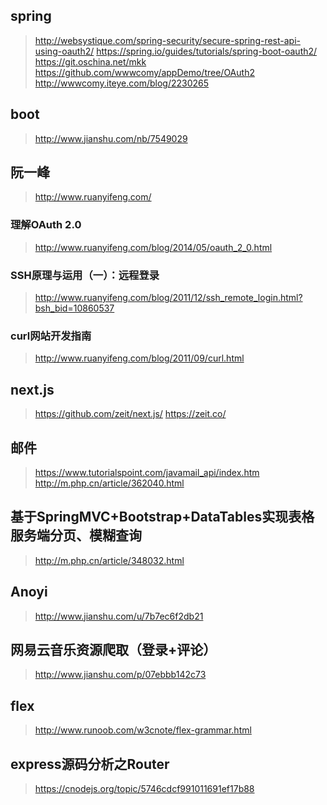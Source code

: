 ## spring
> http://websystique.com/spring-security/secure-spring-rest-api-using-oauth2/
> https://spring.io/guides/tutorials/spring-boot-oauth2/
> https://git.oschina.net/mkk
> https://github.com/wwwcomy/appDemo/tree/OAuth2
> http://wwwcomy.iteye.com/blog/2230265
## boot
> http://www.jianshu.com/nb/7549029
## 阮一峰
> http://www.ruanyifeng.com/
### 理解OAuth 2.0
> http://www.ruanyifeng.com/blog/2014/05/oauth_2_0.html
### SSH原理与运用（一）：远程登录
> http://www.ruanyifeng.com/blog/2011/12/ssh_remote_login.html?bsh_bid=10860537
### curl网站开发指南
> http://www.ruanyifeng.com/blog/2011/09/curl.html
## next.js
> https://github.com/zeit/next.js/
> https://zeit.co/
## 邮件
> https://www.tutorialspoint.com/javamail_api/index.htm
> http://m.php.cn/article/362040.html
## 基于SpringMVC+Bootstrap+DataTables实现表格服务端分页、模糊查询
> http://m.php.cn/article/348032.html
## Anoyi
> http://www.jianshu.com/u/7b7ec6f2db21
## 网易云音乐资源爬取（登录+评论）
> http://www.jianshu.com/p/07ebbb142c73
## flex
> http://www.runoob.com/w3cnote/flex-grammar.html
## express源码分析之Router
> https://cnodejs.org/topic/5746cdcf991011691ef17b88

